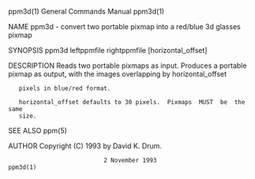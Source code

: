 ppm3d(1)                   General Commands Manual                   ppm3d(1)

NAME
       ppm3d - convert two portable pixmap into a red/blue 3d glasses pixmap

SYNOPSIS
       ppm3d leftppmfile rightppmfile [horizontal_offset]

DESCRIPTION
       Reads  two  portable  pixmaps as input.  Produces a portable pixmap as
       output, with the images overlapping by horizontal_offset

       pixels in blue/red format.

       horizontal_offset defaults to 30 pixels.  Pixmaps  MUST  be  the  same
       size.

SEE ALSO
       ppm(5)

AUTHOR
       Copyright (C) 1993 by David K. Drum.

                               2 November 1993                       ppm3d(1)
